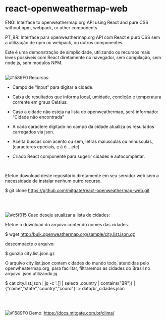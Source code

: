 # react-openweathermap-web

ENG: Interface to openweathermap.org API using React and pure CSS without npm, webpack, or other components.

PT_BR: Interface para openweathermap.org API com React e puro CSS sem a utilização de npm ou webpack, ou outros componentes.


Este é uma demonstração de simplicidade, utilizando os recursos mais leves possíveis com React diretamente no navegador, sem compilação, sem node.js, sem modulos NPM.
<br />
<br />

![#1589F0](https://via.placeholder.com/15/1589F0/1589F0.png) Recursos:


- Campo de “input” para digitar a cidade.

- Caixa de resultados que informa local, umidade, condição e temperatura corrente em graus Celsius.

- Caso a cidade não esteja na lista do openweathermap, será informado: “Cidade não encontrada”

- A cada caractere digitado no campo da cidade atualiza os resultados carregados via json.

- Aceita buscas com acento ou sem, letras maiusculas ou minusculas, (caracteres epeciais, ç ã õ ...etc)

- Criado React componente para sugerir cidades e autocompletar.

<br />

Efetue download deste repositório diretamente em seu servidor web sem a necessidade de instalar nenhum outro recurso.

$ git clone  https://github.com/mitgate/react-openweathermap-web.git

<br />
<br />



![#c5f015](https://via.placeholder.com/15/c5f015/c5f015.png) Caso deseje atualizar a lista de cidades:

Efetue o download do arquivo contendo nomes das cidades.

$ wget http://bulk.openweathermap.org/sample/city.list.json.gz

descompacte o arquivo:

$ gunzip city.list.json.gz

O arquivo city.list.json contem cidades do mundo todo, atendidas pelo openwheatermap.org, para facilitar, filtraremos as cidades do Brasil no arquivo .json utilizando jq

$ cat city.list.json  | jq -c '.[] | select( .country | contains("BR")) | {"name","state","country","coord"}' > data/br_cidades.json

<br />
<br />



![#1589F0](https://via.placeholder.com/15/1589F0/1589F0.png)  Demo:
https://docs.mitgate.com.br/clima/




